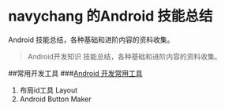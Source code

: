 # navychang 的Android 技能总结
Android 技能总结，各种基础和进阶内容的资料收集。
>Android开发知识 技能总结，各种基础和进阶内容的资料收集。

##常用开发工具
###[Android 开发常用工具](开发工具使用指南/Android开发常用工具.md "Title")
1. 布局id工具 Layout
1. Android Button Maker










